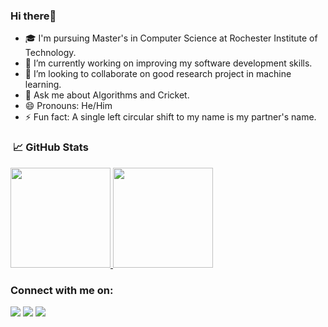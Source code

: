 ### Hi there👋

- 🎓 I'm pursuing Master's in Computer Science at Rochester Institute of Technology.
- 🔭 I’m currently working on improving my software development skills. 
- 👯 I’m looking to collaborate on good research project in machine learning. 
- 💬 Ask me about Algorithms and Cricket.
- 😄 Pronouns: He/Him
- ⚡ Fun fact: A single left circular shift to my name is my partner's name.

### &nbsp;📈 GitHub Stats

<p align="left">
<a href="https://github.com/adish29">
  <img height="160em" src="https://github-readme-stats-eight-theta.vercel.app/api/top-langs/?username=adish29&layout=compact&langs_count=8&theme=dark"/>
  <img height="160em" src="https://github-readme-stats-eight-theta.vercel.app/api?username=adish29&show_icons=true&theme=dark&include_all_commits=true&count_private=true"/>
 </a>
</p>

### Connect with me on:
<a href="https://www.linkedin.com/in/adish29/"><img src="https://img.shields.io/badge/-LinkedIn-0077B5?style=flat&logo=Linkedin&logoColor=white"/></a>
<a href="https://www.hackerrank.com/adish29"><img src="https://img.shields.io/badge/-HackerRank-00b53e?style=flat&logo=HackerRank&logoColor=black"/></a>
<a href="mailto:ap5988@rit.edu"><img src="https://img.shields.io/badge/Email-D14836?style=flat&logo=email&logoColor=white"/></a>

